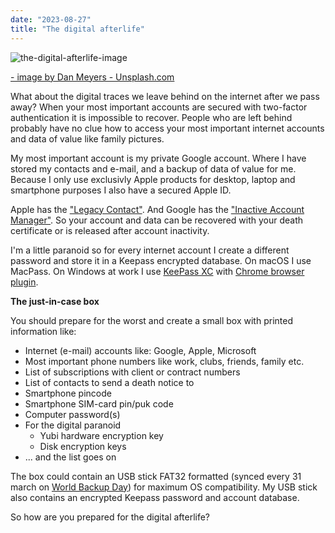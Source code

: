 ```yaml
---
date: "2023-08-27"
title: "The digital afterlife"
---
```


![the-digital-afterlife-image](/images/the-digital-afterlife/dan-meyers-f1WMJR8pLqo-unsplash.jpg)

[- image by Dan Meyers - Unsplash.com](https://unsplash.com/photos/f1WMJR8pLqo)

What about the digital traces we leave behind on the internet after we pass away? When your most important accounts are secured with two-factor authentication it is impossible to recover. People who are left behind probably have no clue how to access your most important internet accounts and data of value like family pictures.

My most important account is my private Google account. Where I have stored my contacts and e-mail, and a backup of data of value for me. Because I only use exclusivly Apple products for desktop, laptop and smartphone purposes I also have a secured Apple ID.

Apple has the ["Legacy Contact"](https://support.apple.com/en-us/HT212360). And Google has the ["Inactive Account Manager"](https://myaccount.google.com/inactive). So your account and data can be recovered with your death certificate or is released after account inactivity.

I'm a little paranoid so for every internet account I create a different password and store it in a Keepass encrypted database. On macOS I use MacPass. On Windows at work I use [KeePass XC](https://keepassxc.org/) with [Chrome browser plugin](https://keepassxc.org/docs/KeePassXC_GettingStarted#_setup_browser_integration).

**The just-in-case box**

You should prepare for the worst and create a small box with printed information like:

* Internet (e-mail) accounts like: Google, Apple, Microsoft
* Most important phone numbers like work, clubs, friends, family etc.
* List of subscriptions with client or contract numbers
* List of contacts to send a death notice to
* Smartphone pincode
* Smartphone SIM-card pin/puk code
* Computer password(s)
* For the digital paranoid
  * Yubi hardware encryption key
  * Disk encryption keys
* ... and the list goes on

The box could contain an USB stick FAT32 formatted (synced every 31 march on [World Backup Day](https://www.worldbackupday.com/en)) for maximum OS compatibility. My USB stick also contains an encrypted Keepass password and account database.

So how are you prepared for the digital afterlife?

